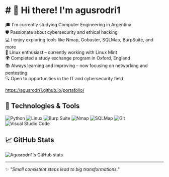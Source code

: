 # # 👋 Hi there! I'm agusrodri1

🎓 I'm currently studying Computer Engineering in Argentina  
🛡️ Passionate about cybersecurity and ethical hacking  
💻 I enjoy exploring tools like Nmap, Gobuster, SQLMap, BurpSuite, and more  
🐧 Linux enthusiast – currently working with Linux Mint  
🌍 Completed a study exchange program in Oxford, England  
📚 Always learning and improving – now focusing on networking and pentesting  
🔍 Open to opportunities in the IT and cybersecurity field

https://agusrodri1.github.io/portafolio/

## 🧰 Technologies & Tools

![Python](https://img.shields.io/badge/Python-3776AB?style=for-the-badge&logo=python&logoColor=white)
![Linux](https://img.shields.io/badge/Linux-FCC624?style=for-the-badge&logo=linux&logoColor=black)
![Burp Suite](https://img.shields.io/badge/Burp_Suite-FF6600?style=for-the-badge&logo=burpsuite&logoColor=white)
![Nmap](https://img.shields.io/badge/Nmap-218FBD?style=for-the-badge&logo=nmap&logoColor=white)
![SQLMap](https://img.shields.io/badge/SQLMap-CC0000?style=for-the-badge&logo=databricks&logoColor=white)
![Git](https://img.shields.io/badge/Git-F05032?style=for-the-badge&logo=git&logoColor=white)
![Visual Studio Code](https://img.shields.io/badge/VS_Code-007ACC?style=for-the-badge&logo=visualstudiocode&logoColor=white)

## 📈 GitHub Stats

![Agusrodri1's GitHub stats](https://github-readme-stats.vercel.app/api?username=agusrodri1&show_icons=true&theme=radical)

---

✨ *"Small consistent steps lead to big transformations."*
